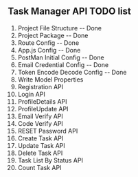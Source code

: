 ## Task Manager API TODO list

1. Project File Structure -- Done
2. Project Package -- Done
3. Route Config -- Done
4. App.js Config -- Done
5. PostMan Initial Config -- Done
6. Email Credential Config -- Done
7. Token Encode Decode Config -- Done
8. Write Model Properties
9. Registration API
10. Login API
11. ProfileDetails API
12. ProfileUpdate API
13. Email Verify API
14. Code Verify API
15. RESET Password API
16. Create Task API
17. Update Task API
18. Delete Task API
19. Task List By Status API
20. Count Task API
